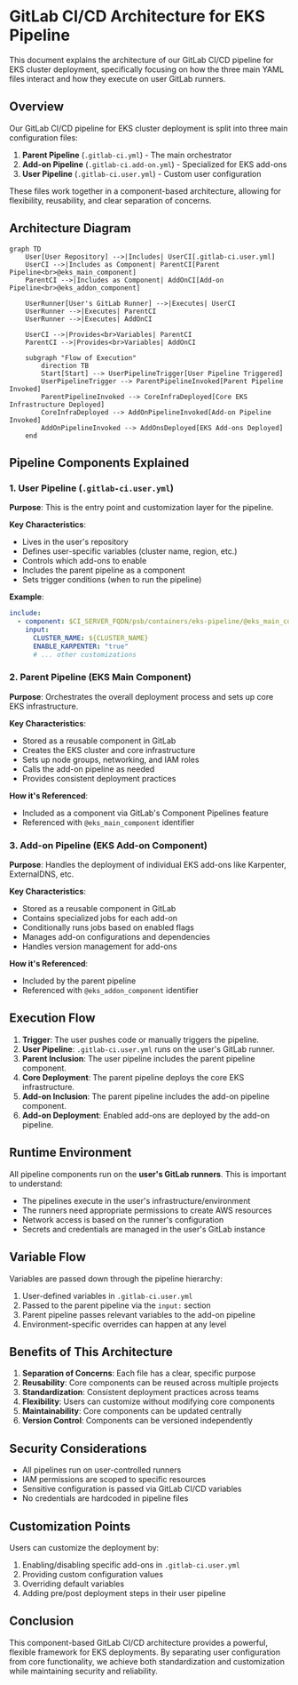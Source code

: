 # GitLab CI/CD Architecture for EKS Pipeline

This document explains the architecture of our GitLab CI/CD pipeline for EKS cluster deployment, specifically focusing on how the three main YAML files interact and how they execute on user GitLab runners.

## Overview

Our GitLab CI/CD pipeline for EKS cluster deployment is split into three main configuration files:

1. **Parent Pipeline** (`.gitlab-ci.yml`) - The main orchestrator
2. **Add-on Pipeline** (`.gitlab-ci.add-on.yml`) - Specialized for EKS add-ons
3. **User Pipeline** (`.gitlab-ci.user.yml`) - Custom user configuration

These files work together in a component-based architecture, allowing for flexibility, reusability, and clear separation of concerns.

## Architecture Diagram

```mermaid
graph TD
    User[User Repository] -->|Includes| UserCI[.gitlab-ci.user.yml]
    UserCI -->|Includes as Component| ParentCI[Parent Pipeline<br>@eks_main_component]
    ParentCI -->|Includes as Component| AddOnCI[Add-on Pipeline<br>@eks_addon_component]
    
    UserRunner[User's GitLab Runner] -->|Executes| UserCI
    UserRunner -->|Executes| ParentCI
    UserRunner -->|Executes| AddOnCI
    
    UserCI -->|Provides<br>Variables| ParentCI
    ParentCI -->|Provides<br>Variables| AddOnCI
    
    subgraph "Flow of Execution"
        direction TB
        Start[Start] --> UserPipelineTrigger[User Pipeline Triggered]
        UserPipelineTrigger --> ParentPipelineInvoked[Parent Pipeline Invoked]
        ParentPipelineInvoked --> CoreInfraDeployed[Core EKS Infrastructure Deployed]
        CoreInfraDeployed --> AddOnPipelineInvoked[Add-on Pipeline Invoked]
        AddOnPipelineInvoked --> AddOnsDeployed[EKS Add-ons Deployed]
    end
```

## Pipeline Components Explained

### 1. User Pipeline (`.gitlab-ci.user.yml`)

**Purpose**: This is the entry point and customization layer for the pipeline.

**Key Characteristics**:
- Lives in the user's repository
- Defines user-specific variables (cluster name, region, etc.)
- Controls which add-ons to enable
- Includes the parent pipeline as a component
- Sets trigger conditions (when to run the pipeline)

**Example**:
```yaml
include:
  - component: $CI_SERVER_FQDN/psb/containers/eks-pipeline/@eks_main_component
    input:
      CLUSTER_NAME: ${CLUSTER_NAME}
      ENABLE_KARPENTER: "true"
      # ... other customizations
```

### 2. Parent Pipeline (EKS Main Component)

**Purpose**: Orchestrates the overall deployment process and sets up core EKS infrastructure.

**Key Characteristics**:
- Stored as a reusable component in GitLab
- Creates the EKS cluster and core infrastructure
- Sets up node groups, networking, and IAM roles
- Calls the add-on pipeline as needed
- Provides consistent deployment practices

**How it's Referenced**:
- Included as a component via GitLab's Component Pipelines feature
- Referenced with `@eks_main_component` identifier

### 3. Add-on Pipeline (EKS Add-on Component)

**Purpose**: Handles the deployment of individual EKS add-ons like Karpenter, ExternalDNS, etc.

**Key Characteristics**:
- Stored as a reusable component in GitLab
- Contains specialized jobs for each add-on
- Conditionally runs jobs based on enabled flags
- Manages add-on configurations and dependencies
- Handles version management for add-ons

**How it's Referenced**:
- Included by the parent pipeline
- Referenced with `@eks_addon_component` identifier

## Execution Flow

1. **Trigger**: The user pushes code or manually triggers the pipeline.
2. **User Pipeline**: `.gitlab-ci.user.yml` runs on the user's GitLab runner.
3. **Parent Inclusion**: The user pipeline includes the parent pipeline component.
4. **Core Deployment**: The parent pipeline deploys the core EKS infrastructure.
5. **Add-on Inclusion**: The parent pipeline includes the add-on pipeline component.
6. **Add-on Deployment**: Enabled add-ons are deployed by the add-on pipeline.

## Runtime Environment

All pipeline components run on the **user's GitLab runners**. This is important to understand:

- The pipelines execute in the user's infrastructure/environment
- The runners need appropriate permissions to create AWS resources
- Network access is based on the runner's configuration
- Secrets and credentials are managed in the user's GitLab instance

## Variable Flow

Variables are passed down through the pipeline hierarchy:

1. User-defined variables in `.gitlab-ci.user.yml`
2. Passed to the parent pipeline via the `input:` section
3. Parent pipeline passes relevant variables to the add-on pipeline
4. Environment-specific overrides can happen at any level

## Benefits of This Architecture

1. **Separation of Concerns**: Each file has a clear, specific purpose
2. **Reusability**: Core components can be reused across multiple projects
3. **Standardization**: Consistent deployment practices across teams
4. **Flexibility**: Users can customize without modifying core components
5. **Maintainability**: Core components can be updated centrally
6. **Version Control**: Components can be versioned independently

## Security Considerations

- All pipelines run on user-controlled runners
- IAM permissions are scoped to specific resources
- Sensitive configuration is passed via GitLab CI/CD variables
- No credentials are hardcoded in pipeline files

## Customization Points

Users can customize the deployment by:

1. Enabling/disabling specific add-ons in `.gitlab-ci.user.yml`
2. Providing custom configuration values
3. Overriding default variables
4. Adding pre/post deployment steps in their user pipeline

## Conclusion

This component-based GitLab CI/CD architecture provides a powerful, flexible framework for EKS deployments. By separating user configuration from core functionality, we achieve both standardization and customization while maintaining security and reliability.
